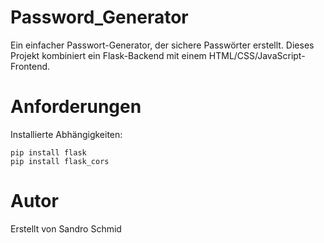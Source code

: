 # Password_Generator
Ein einfacher Passwort-Generator, der sichere Passwörter erstellt. Dieses Projekt kombiniert ein Flask-Backend mit einem HTML/CSS/JavaScript-Frontend.
# Anforderungen
Installierte Abhängigkeiten:
```
pip install flask
pip install flask_cors
```
# Autor
Erstellt von Sandro Schmid 
